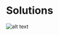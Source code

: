 # Solutions
![alt text](https://github.com/jsuryakt/code-with-girlscript-bangalore/blob/ShoppingCartEasy/Easy/1.%20Shopping%20Cart%20Problem/solutions/jsuryakt_Jayasurya/Screenshot%20(24).png?raw=true)
